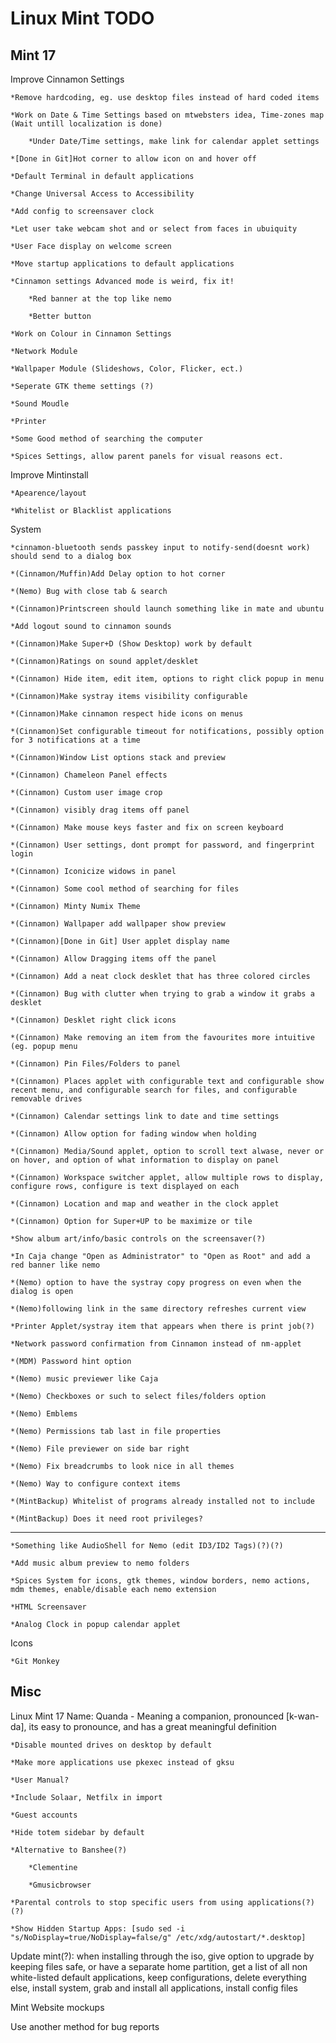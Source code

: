 Linux Mint TODO
===============

Mint 17
-----------

Improve Cinnamon Settings
	
	*Remove hardcoding, eg. use desktop files instead of hard coded items

	*Work on Date & Time Settings based on mtwebsters idea, Time-zones map (Wait untill localization is done)
		
		*Under Date/Time settings, make link for calendar applet settings

	*[Done in Git]Hot corner to allow icon on and hover off

	*Default Terminal in default applications

	*Change Universal Access to Accessibility

	*Add config to screensaver clock 

	*Let user take webcam shot and or select from faces in ubuiquity

	*User Face display on welcome screen
	
	*Move startup applications to default applications
	
	*Cinnamon settings Advanced mode is weird, fix it!
	
		*Red banner at the top like nemo
	
		*Better button       
	
	*Work on Colour in Cinnamon Settings

	*Network Module
	
	*Wallpaper Module (Slideshows, Color, Flicker, ect.)

	*Seperate GTK theme settings (?)

	*Sound Moudle

	*Printer

	*Some Good method of searching the computer

	*Spices Settings, allow parent panels for visual reasons ect.

Improve Mintinstall
	
	*Apearence/layout

	*Whitelist or Blacklist applications

System

	*cinnamon-bluetooth sends passkey input to notify-send(doesnt work) should send to a dialog box

	*(Cinnamon/Muffin)Add Delay option to hot corner	

	*(Nemo) Bug with close tab & search	

	*(Cinnamon)Printscreen should launch something like in mate and ubuntu

	*Add logout sound to cinnamon sounds

	*(Cinnamon)Make Super+D (Show Desktop) work by default

	*(Cinnamon)Ratings on sound applet/desklet

	*(Cinnamon) Hide item, edit item, options to right click popup in menu

	*(Cinnamon)Make systray items visibility configurable
	
	*(Cinnamon)Make cinnamon respect hide icons on menus

	*(Cinnamon)Set configurable timeout for notifications, possibly option for 3 notifications at a time

	*(Cinnamon)Window List options stack and preview

	*(Cinnamon) Chameleon Panel effects

	*(Cinnamon) Custom user image crop

	*(Cinnamon) visibly drag items off panel

	*(Cinnamon) Make mouse keys faster and fix on screen keyboard

	*(Cinnamon) User settings, dont prompt for password, and fingerprint login

	*(Cinnamon) Iconicize widows in panel

	*(Cinnamon) Some cool method of searching for files

	*(Cinnamon) Minty Numix Theme

	*(Cinnamon) Wallpaper add wallpaper show preview

	*(Cinnamon)[Done in Git] User applet display name

	*(Cinnamon) Allow Dragging items off the panel

	*(Cinnamon) Add a neat clock desklet that has three colored circles 

	*(Cinnamon) Bug with clutter when trying to grab a window it grabs a desklet

	*(Cinnamon) Desklet right click icons

	*(Cinnamon) Make removing an item from the favourites more intuitive (eg. popup menu

	*(Cinnamon) Pin Files/Folders to panel

	*(Cinnamon) Places applet with configurable text and configurable show recent menu, and configurable search for files, and configurable removable drives

	*(Cinnamon) Calendar settings link to date and time settings

	*(Cinnamon) Allow option for fading window when holding

	*(Cinnamon) Media/Sound applet, option to scroll text alwase, never or on hover, and option of what information to display on panel

	*(Cinnamon) Workspace switcher applet, allow multiple rows to display, configure rows, configure is text displayed on each

	*(Cinnamon) Location and map and weather in the clock applet

	*(Cinnamon) Option for Super+UP to be maximize or tile

	*Show album art/info/basic controls on the screensaver(?)

	*In Caja change "Open as Administrator" to "Open as Root" and add a red banner like nemo

	*(Nemo) option to have the systray copy progress on even when the dialog is open

	*(Nemo)following link in the same directory refreshes current view

	*Printer Applet/systray item that appears when there is print job(?)

	*Network password confirmation from Cinnamon instead of nm-applet

	*(MDM) Password hint option

	*(Nemo) music previewer like Caja 

	*(Nemo) Checkboxes or such to select files/folders option

	*(Nemo) Emblems

	*(Nemo) Permissions tab last in file properties

	*(Nemo) File previewer on side bar right

	*(Nemo) Fix breadcrumbs to look nice in all themes

	*(Nemo) Way to configure context items

	*(MintBackup) Whitelist of programs already installed not to include

	*(MintBackup) Does it need root privileges?
-------------------------------------------------------------------------------------------             

	*Something like AudioShell for Nemo (edit ID3/ID2 Tags)(?)(?)
	
	*Add music album preview to nemo folders

	*Spices System for icons, gtk themes, window borders, nemo actions, mdm themes, enable/disable each nemo extension

	*HTML Screensaver

	*Analog Clock in popup calendar applet


Icons

	*Git Monkey

Misc
------------------

Linux Mint 17 Name: Quanda - Meaning a companion, pronounced [k-wan-da], its easy to pronounce, and has a great meaningful definition

	*Disable mounted drives on desktop by default

	*Make more applications use pkexec instead of gksu
	
	*User Manual?

	*Include Solaar, Netfilx in import
	
	*Guest accounts	
	
	*Hide totem sidebar by default

	*Alternative to Banshee(?)

		*Clementine
		
		*Gmusicbrowser

	*Parental controls to stop specific users from using applications(?)(?)

	*Show Hidden Startup Apps: [sudo sed -i "s/NoDisplay=true/NoDisplay=false/g" /etc/xdg/autostart/*.desktop]

Update mint(?): when installing through the iso, give option to upgrade by keeping files safe, or have a separate home partition, get a list of all non white-listed default applications, keep configurations, delete everything else, install system, grab and install all applications, install config files

Mint Website mockups

Use another method for bug reports




